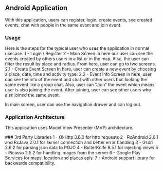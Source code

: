 ## Android Application
With this application, users can register, login, create events, see created events, 
chat with people in the same event and join event.

### Usage
Here is the steps for the typical user who uses the application in normal usecase.
1 - Login / Register
2 - Main Screen
In here our user can see the events created by others users in a list or in the map.
Also, the user can filter the result by place and radius.
From here, user can go to two screens.
  2.1 - Create Event Screen
  In here, user can create a new event by choosing a place, date, time and activity type.
  2.2 - Event Info Screen
  In here, user can see the info of the event and chat with other users that looking the same event like a group chat.
  Also, user can "Join" the event which means user is also joining the event. After joining, user can see other
  users who also joined the same event.
  
In main screen, user can use the navigation drawer and can log out.

### Application Architecture
This application uses Model View Presenter (MVP) architecture. 

### 3rd Party Libraries
1 - OkHttp 3.6.0 for http requests
2 - RxAndroid 2.0.1 and RxJava 2.0.1 for server connection and better error handling
3 - Gson 2.6.2 for parsing json data to POJO
4 - ButterKnife 8.5.1 for injecting views
5 - Picasso 2.5.2 for handling images from the server
6 - Google Play Services for maps, location and places apis.
7 - Android support library for backwards compatibility.

